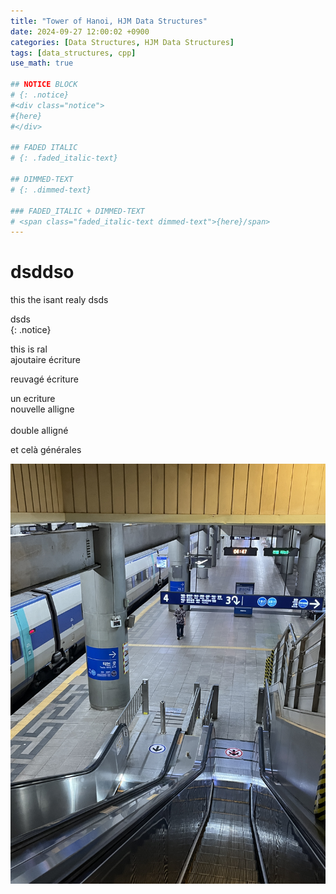 ```yaml
---
title: "Tower of Hanoi, HJM Data Structures"
date: 2024-09-27 12:00:02 +0900
categories: [Data Structures, HJM Data Structures]
tags: [data_structures, cpp]
use_math: true

## NOTICE BLOCK
# {: .notice}
#<div class="notice">
#{here}  
#</div>

## FADED ITALIC
# {: .faded_italic-text}

## DIMMED-TEXT
# {: .dimmed-text}

### FADED_ITALIC + DIMMED-TEXT
# <span class="faded_italic-text dimmed-text">{here}/span>
---
```


# dsddso







this the isant realy
dsds

dsds	  
{: .notice}



this is ral  
ajoutaire écriture

reuvagé écriture

<div class="notice">
  un ecriture<br>
  nouvelle alligne<br><br>
  double alligné
</div>

et celà générales



![IMG_5342](./images/2024-09-27-hjmDataStructures-4-3/IMG_5342.JPG)